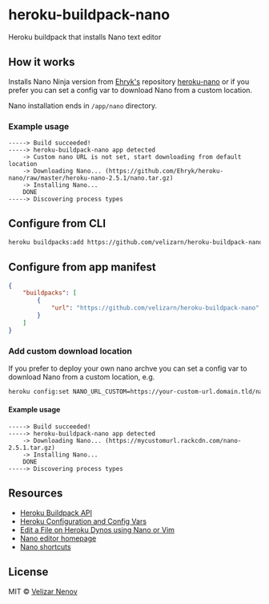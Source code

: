 # heroku-buildpack-nano

Heroku buildpack that installs Nano text editor

## How it works

Installs Nano Ninja version from [Ehryk's](https://github.com/Ehryk) repository [heroku-nano](https://github.com/Ehryk/heroku-nano/) or if you prefer you can set a config var to download Nano from a custom location.

Nano installation ends in `/app/nano` directory.

### Example usage

    -----> Build succeeded!
    -----> heroku-buildpack-nano app detected
        -> Custom nano URL is not set, start downloading from default location
        -> Downloading Nano... (https://github.com/Ehryk/heroku-nano/raw/master/heroku-nano-2.5.1/nano.tar.gz)
        -> Installing Nano...
        DONE
    -----> Discovering process types

## Configure from CLI

```bash
heroku buildpacks:add https://github.com/velizarn/heroku-buildpack-nano
```

## Configure from app manifest

```json
{
    "buildpacks": [
        {
            "url": "https://github.com/velizarn/heroku-buildpack-nano"
        }
    ]
}
```

### Add custom download location

If you prefer to deploy your own nano archve you can set a config var to download Nano from a custom location, e.g.

```bash
heroku config:set NANO_URL_CUSTOM=https://your-custom-url.domain.tld/nano.tar.gz
```

#### Example usage

    -----> Build succeeded!
    -----> heroku-buildpack-nano app detected
        -> Downloading Nano... (https://mycustomurl.rackcdn.com/nano-2.5.1.tar.gz)
        -> Installing Nano...
        DONE
    -----> Discovering process types

## Resources

- [Heroku Buildpack API](https://devcenter.heroku.com/articles/buildpack-api)
- [Heroku Configuration and Config Vars](https://devcenter.heroku.com/articles/config-vars)
- [Edit a File on Heroku Dynos using Nano or Vim](http://www.compulsivecoders.com/tech/how-to-edit-a-file-on-heroku-dynos-using-nano-or-vim/)
- [Nano editor homepage](https://www.nano-editor.org/)
- [Nano shortcuts](https://www.nano-editor.org/dist/latest/cheatsheet.html)

## License

MIT © [Velizar Nenov](https://github.com/velizarn)
